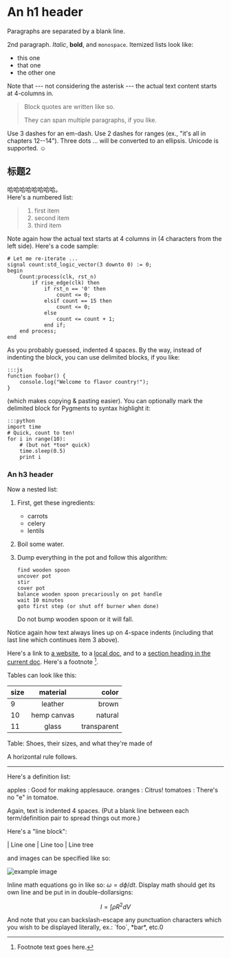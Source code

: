 An h1 header
============

Paragraphs are separated by a blank line.

2nd paragraph. *Italic*, **bold**, and `monospace`. Itemized lists
look like:

  * this one
  * that one
  * the other one

Note that --- not considering the asterisk --- the actual text
content starts at 4-columns in.

> Block quotes are
> written like so.
>
> They can span multiple paragraphs,
> if you like.

Use 3 dashes for an em-dash. Use 2 dashes for ranges (ex., "it's all
in chapters 12--14"). Three dots ... will be converted to an ellipsis.
Unicode is supported. ☺



标题2
------------

哈哈哈哈哈哈哈哈。  
Here's a numbered list:

>1. first item
>2. second item
>3. third item

Note again how the actual text starts at 4 columns in (4 characters
from the left side). Here's a code sample:

    
    # Let me re-iterate ...
    signal count:std_logic_vector(3 downto 0) := 0;
    begin
        Count:process(clk, rst_n)
            if rise_edge(clk) then
                if rst_n == '0' then
                    count <= 0;
                elsif count == 15 then
                    count <= 0;
                else
                    count <= count + 1;
                end if;
        end process;
    end
                

As you probably guessed, indented 4 spaces. By the way, instead of
indenting the block, you can use delimited blocks, if you like:

~~~
:::js
function foobar() {
    console.log("Welcome to flavor country!");
}
~~~

(which makes copying & pasting easier). 
You can optionally mark the delimited block for Pygments to syntax highlight it:

    :::python
    import time
    # Quick, count to ten!
    for i in range(10):
        # (but not *too* quick)
        time.sleep(0.5)
        print i



### An h3 header ###

Now a nested list:

 1. First, get these ingredients:

      * carrots
      * celery
      * lentils

 2. Boil some water.

 3. Dump everything in the pot and follow
    this algorithm:

        find wooden spoon
        uncover pot
        stir
        cover pot
        balance wooden spoon precariously on pot handle
        wait 10 minutes
        goto first step (or shut off burner when done)

    Do not bump wooden spoon or it will fall.

Notice again how text always lines up on 4-space indents (including
that last line which continues item 3 above).

Here's a link to [a website](http://foo.bar), to a [local
doc](local-doc.html), and to a [section heading in the current
doc](#an-h2-header). Here's a footnote [^1].

[^1]: Footnote text goes here.

Tables can look like this:

|size | material     |  color      |
|---- |:------------:| -----------:|
|9    | leather      | brown       |
|10   | hemp canvas  | natural     |
|11   | glass        | transparent |

Table: Shoes, their sizes, and what they're made of

A horizontal rule follows.

***

Here's a definition list:

apples
  : Good for making applesauce.
oranges
  : Citrus!
tomatoes
  : There's no "e" in tomatoe.

Again, text is indented 4 spaces. (Put a blank line between each
term/definition pair to spread things out more.)

Here's a "line block":

| Line one
|   Line too
| Line tree

and images can be specified like so:

![example image](example-image.jpg "An exemplary image")

Inline math equations go in like so: $\omega = d\phi / dt$. Display
math should get its own line and be put in in double-dollarsigns:

$$I = \int \rho R^{2} dV$$


And note that you can backslash-escape any punctuation characters
which you wish to be displayed literally, ex.: \`foo\`, \*bar\*, etc.0
